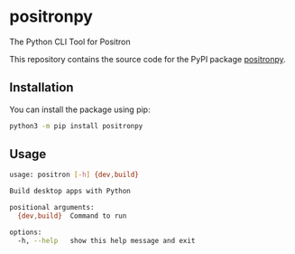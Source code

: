 # positronpy
The Python CLI Tool for Positron

This repository contains the source code for the PyPI package [positronpy](https://pypi.org/project/positronpy/).

## Installation
You can install the package using pip:
```bash
python3 -m pip install positronpy
```

## Usage
```bash
usage: positron [-h] {dev,build}

Build desktop apps with Python

positional arguments:
  {dev,build}  Command to run

options:
  -h, --help   show this help message and exit
```